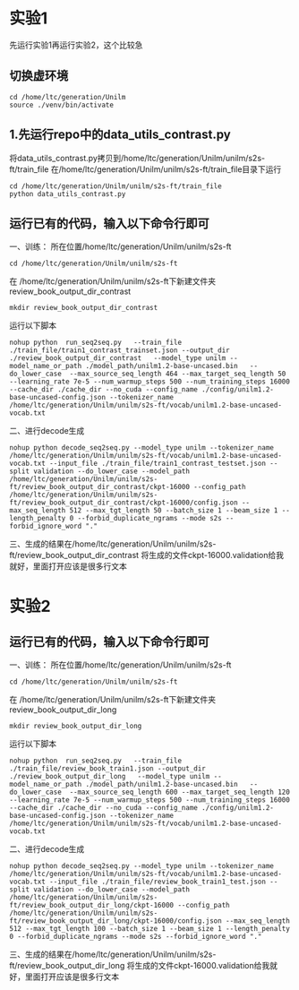 # 实验1
先运行实验1再运行实验2，这个比较急
## 切换虚环境
```
cd /home/ltc/generation/Unilm
source ./venv/bin/activate
```
## 1.先运行repo中的data_utils_contrast.py
将data_utils_contrast.py拷贝到/home/ltc/generation/Unilm/unilm/s2s-ft/train_file
在/home/ltc/generation/Unilm/unilm/s2s-ft/train_file目录下运行
```
cd /home/ltc/generation/Unilm/unilm/s2s-ft/train_file
python data_utils_contrast.py
```

## 运行已有的代码，输入以下命令行即可
一、训练：
所在位置/home/ltc/generation/Unilm/unilm/s2s-ft
```
cd /home/ltc/generation/Unilm/unilm/s2s-ft
```
在 /home/ltc/generation/Unilm/unilm/s2s-ft下新建文件夹review_book_output_dir_contrast
```
mkdir review_book_output_dir_contrast
```
运行以下脚本

```
nohup python  run_seq2seq.py   --train_file ./train_file/train1_contrast_trainset.json --output_dir ./review_book_output_dir_contrast   --model_type unilm --model_name_or_path ./model_path/unilm1.2-base-uncased.bin   --do_lower_case  --max_source_seq_length 464 --max_target_seq_length 50   --learning_rate 7e-5 --num_warmup_steps 500 --num_training_steps 16000 --cache_dir ./cache_dir --no_cuda --config_name ./config/unilm1.2-base-uncased-config.json --tokenizer_name /home/ltc/generation/Unilm/unilm/s2s-ft/vocab/unilm1.2-base-uncased-vocab.txt
```

二、进行decode生成
```
nohup python decode_seq2seq.py --model_type unilm --tokenizer_name /home/ltc/generation/Unilm/unilm/s2s-ft/vocab/unilm1.2-base-uncased-vocab.txt --input_file ./train_file/train1_contrast_testset.json --split validation --do_lower_case --model_path /home/ltc/generation/Unilm/unilm/s2s-ft/review_book_output_dir_contrast/ckpt-16000 --config_path /home/ltc/generation/Unilm/unilm/s2s-ft/review_book_output_dir_contrast/ckpt-16000/config.json --max_seq_length 512 --max_tgt_length 50 --batch_size 1 --beam_size 1 --length_penalty 0 --forbid_duplicate_ngrams --mode s2s --forbid_ignore_word "." 
```

三、生成的结果在/home/ltc/generation/Unilm/unilm/s2s-ft/review_book_output_dir_contrast
将生成的文件ckpt-16000.validation给我就好，里面打开应该是很多行文本


# 实验2
## 运行已有的代码，输入以下命令行即可
一、训练：
所在位置/home/ltc/generation/Unilm/unilm/s2s-ft
```
cd /home/ltc/generation/Unilm/unilm/s2s-ft
```
在 /home/ltc/generation/Unilm/unilm/s2s-ft下新建文件夹review_book_output_dir_long
```
mkdir review_book_output_dir_long
```
运行以下脚本
```
nohup python  run_seq2seq.py   --train_file ./train_file/review_book_train1.json --output_dir ./review_book_output_dir_long   --model_type unilm --model_name_or_path ./model_path/unilm1.2-base-uncased.bin   --do_lower_case  --max_source_seq_length 600 --max_target_seq_length 120   --learning_rate 7e-5 --num_warmup_steps 500 --num_training_steps 16000 --cache_dir ./cache_dir --no_cuda --config_name ./config/unilm1.2-base-uncased-config.json --tokenizer_name /home/ltc/generation/Unilm/unilm/s2s-ft/vocab/unilm1.2-base-uncased-vocab.txt
```
二、进行decode生成
```
nohup python decode_seq2seq.py --model_type unilm --tokenizer_name /home/ltc/generation/Unilm/unilm/s2s-ft/vocab/unilm1.2-base-uncased-vocab.txt --input_file ./train_file/review_book_train1_test.json --split validation --do_lower_case --model_path /home/ltc/generation/Unilm/unilm/s2s-ft/review_book_output_dir_long/ckpt-16000 --config_path /home/ltc/generation/Unilm/unilm/s2s-ft/review_book_output_dir_long/ckpt-16000/config.json --max_seq_length 512 --max_tgt_length 100 --batch_size 1 --beam_size 1 --length_penalty 0 --forbid_duplicate_ngrams --mode s2s --forbid_ignore_word "." 
```

三、生成的结果在/home/ltc/generation/Unilm/unilm/s2s-ft/review_book_output_dir_long
将生成的文件ckpt-16000.validation给我就好，里面打开应该是很多行文本


